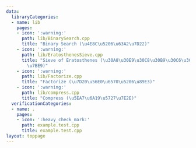 ```yaml
---
data:
  libraryCategories:
  - name: lib
    pages:
    - icon: ':warning:'
      path: lib/BinarySearch.cpp
      title: "Binary Search (\u4E8C\u5206\u63A2\u7D22)"
    - icon: ':warning:'
      path: lib/EratosthenesSieve.cpp
      title: "Sieve of Eratosthenes (\u30A8\u30E9\u30C8\u30B9\u30C6\u30CD\u30B9\u306E\
        \u7BE9)"
    - icon: ':warning:'
      path: lib/Factorize.cpp
      title: "Factorize (\u7D20\u56E0\u6570\u5206\u89E3)"
    - icon: ':warning:'
      path: lib/compress.cpp
      title: "Compress (\u5EA7\u6A19\u5727\u7E2E)"
  verificationCategories:
  - name: .
    pages:
    - icon: ':heavy_check_mark:'
      path: example.test.cpp
      title: example.test.cpp
layout: toppage
---
```

